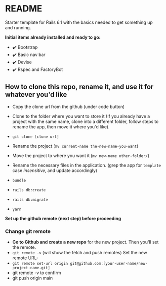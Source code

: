 # README

Starter template for Rails 6.1 with the basics needed to get something up and running.

**Initial items already installed and ready to go:**

- ✔️ Bootstrap
- ✔️ Basic nav bar
- ✔️ Devise
- ✔️ Rspec and FactoryBot

## How to clone this repo, rename it, and use it for whatever you'd like

- Copy the clone url from the github (under code button)
- Clone to the folder where you want to store it (If you already have a project with the same name,
clone into a different folder, follow steps to rename the app, then move it where you'd like).
- `git clone [clone url]`
- Rename the project (`mv current-name the-new-name-you-want`)
- Move the project to where you want it (`mv new-name other-folder/`)
- Rename the necessary files in the application. (grep the app for `template` case _insensitive_, and update accordingly)

- `bundle`
- `rails db:create`
- `rails db:migrate`
- `yarn`

**Set up the github remote (next step) before proceeding**

### Change git remote
- **Go to Github and create a new repo** for the new project. Then you'll set the remote.
- `git remote -v` (will show the fetch and push remotes)
Set the new remote URL:
- `git remote set-url origin git@github.com:[your-user-name/new-project-name.git]`
- git remote -v to confirm
- git push origin main
